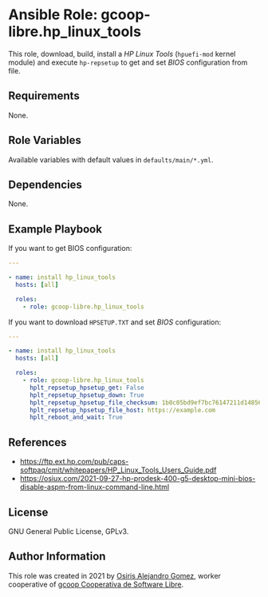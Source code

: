 # Ansible Role: gcoop-libre.hp_linux_tools

This role, download, build, install a _HP Linux Tools_ (`hpuefi-mod`
kernel module) and execute `hp-repsetup` to get and set _BIOS_
configuration from file.

## Requirements

None.

## Role Variables

Available variables with default values in `defaults/main/*.yml`.

## Dependencies

None.

## Example Playbook

If you want to get BIOS configuration:

```yaml
---

- name: install hp_linux_tools
  hosts: [all]

  roles:
    - role: gcoop-libre.hp_linux_tools
```

If you want to download `HPSETUP.TXT` and set _BIOS_ configuration:

```yaml
---

- name: install hp_linux_tools
  hosts: [all]

  roles:
    - role: gcoop-libre.hp_linux_tools
      hplt_repsetup_hpsetup_get: False
      hplt_repsetup_hpsetup_down: True
      hplt_repsetup_hpsetup_file_checksum: 1b0c05bd9ef7bc76147211d148563052d65b142f95ca703a73d5a72660df8397
      hplt_repsetup_hpsetup_file_host: https://example.com
      hplt_reboot_and_wait: True
```

## References

- https://ftp.ext.hp.com/pub/caps-softpaq/cmit/whitepapers/HP_Linux_Tools_Users_Guide.pdf
- https://osiux.com/2021-09-27-hp-prodesk-400-g5-desktop-mini-bios-disable-aspm-from-linux-command-line.html

## License

GNU General Public License, GPLv3.

## Author Information

This role was created in 2021 by
 [Osiris Alejandro Gomez](https://osiux.com/), worker cooperative of
 [gcoop Cooperativa de Software Libre](https://www.gcoop.coop/).
